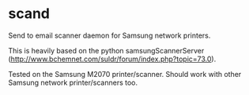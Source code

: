 # scand
Send to email scanner daemon for Samsung network printers.

This is heavily based on the python samsungScannerServer (http://www.bchemnet.com/suldr/forum/index.php?topic=73.0).

Tested on the Samsung M2070 printer/scanner. Should work with other Samsung network printer/scanners too.

